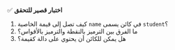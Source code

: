✅ **اختبار قصير للتحقق**
1.	كيف تصل إلى قيمة الخاصية `name` في كائن يسمى `student`؟
2.	ما الفرق بين الترميز بالنقطة والترميز بالأقواس؟
3.	هل يمكن للكائن أن يحتوي على دالة كقيمة؟